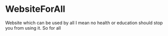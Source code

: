 # WebsiteForAll
Website which can be used by all I mean no health or education should stop you from using it. So for all

